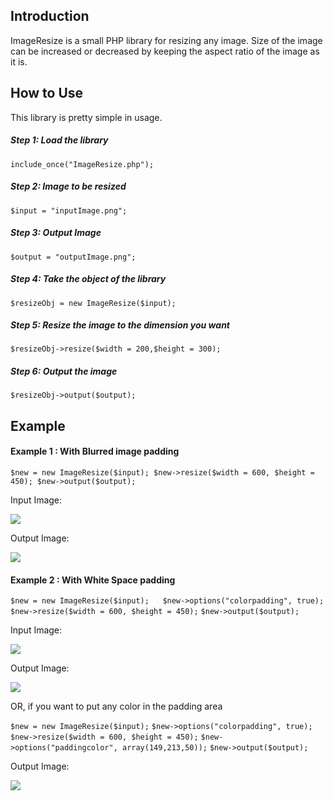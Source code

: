 ## Introduction
ImageResize is a small PHP library for resizing any image. Size of the image can be increased or decreased by keeping the aspect ratio of the image as it is. 

## How to Use
This library is pretty simple in usage.

##### Step 1: Load the library  
`include_once("ImageResize.php");`

##### Step 2: Image to be resized  
`$input = "inputImage.png";`

##### Step 3: Output Image  
`$output = "outputImage.png";`

##### Step 4: Take the object of the library  
`$resizeObj = new ImageResize($input);`

##### Step 5: Resize the image to the dimension you want  
`$resizeObj->resize($width = 200,$height = 300);`

##### Step 6: Output the image  
`$resizeObj->output($output);`

## Example 

#### Example 1 : With Blurred image padding

`$new = new ImageResize($input);
$new->resize($width = 600, $height = 450);
$new->output($output);`

Input Image:  

![](https://s21.postimg.org/j3khle79z/nature.jpg)

Output Image:  

![](https://s15.postimg.org/e0egc11p7/nature1.jpg)


#### Example 2 : With White Space padding
`$new = new ImageResize($input);  
 $new->options("colorpadding", true);`
`$new->resize($width = 600, $height = 450);`
`$new->output($output);`

Input Image:  

![](https://s21.postimg.org/j3khle79z/nature.jpg)

Output Image:  

![](https://s22.postimg.org/axq7whz8h/nature1.jpg)

OR, if you want to put any color in the padding area

`$new = new ImageResize($input);`
`$new->options("colorpadding", true);`
`$new->resize($width = 600, $height = 450);`
`$new->options("paddingcolor", array(149,213,50));`
`$new->output($output);`

Output Image:  

![](https://s21.postimg.org/js4ve41ef/nature1.jpg)
